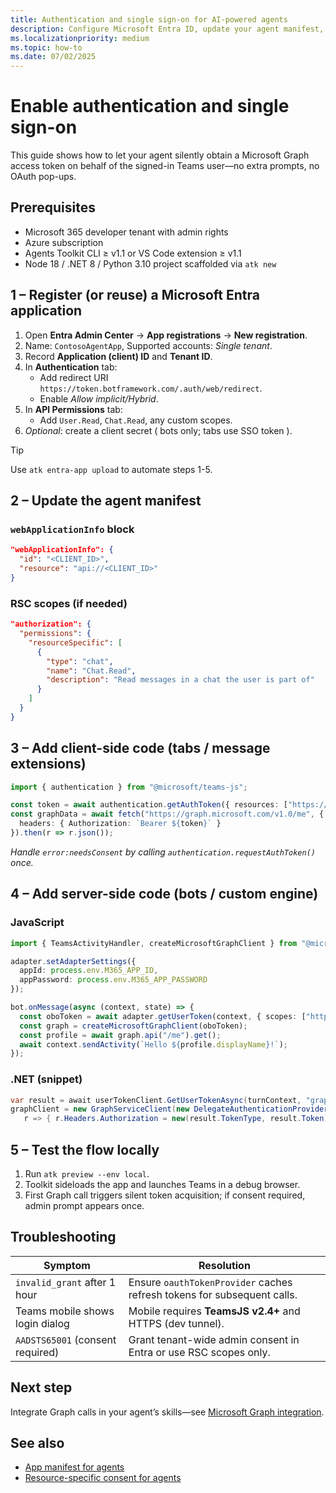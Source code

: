 ```yaml
---
title: Authentication and single sign-on for AI-powered agents  
description: Configure Microsoft Entra ID, update your agent manifest, and add code to enable seamless single sign-on (SSO) across chat, Copilot, tabs, and message extensions.  
ms.localizationpriority: medium  
ms.topic: how-to  
ms.date: 07/02/2025  
---
```

# Enable authentication and single sign-on  

This guide shows how to let your agent silently obtain a Microsoft Graph access token on behalf of the signed-in Teams user—no extra prompts, no OAuth pop-ups.

## Prerequisites  

- Microsoft 365 developer tenant with admin rights  
- Azure subscription  
- Agents Toolkit CLI ≥ v1.1 or VS Code extension ≥ v1.1  
- Node 18 / .NET 8 / Python 3.10 project scaffolded via `atk new`  

## 1 – Register (or reuse) a Microsoft Entra application  

1. Open **Entra Admin Center** → **App registrations** → **New registration**.  
2. Name: `ContosoAgentApp`, Supported accounts: *Single tenant*.  
3. Record **Application (client) ID** and **Tenant ID**.  
4. In **Authentication** tab:  
   - Add redirect URI `https://token.botframework.com/.auth/web/redirect`.  
   - Enable *Allow implicit/Hybrid*.  
5. In **API Permissions** tab:  
   - Add `User.Read`, `Chat.Read`, any custom scopes.  
6. *Optional*: create a client secret ( bots only; tabs use SSO token ).  

> [!TIP]  
> Use `atk entra-app upload` to automate steps 1-5.

## 2 – Update the agent manifest  

### `webApplicationInfo` block  

```json
"webApplicationInfo": {
  "id": "<CLIENT_ID>",
  "resource": "api://<CLIENT_ID>"
}
```  

### RSC scopes (if needed)  

```json
"authorization": {
  "permissions": {
    "resourceSpecific": [
      {
        "type": "chat",
        "name": "Chat.Read",
        "description": "Read messages in a chat the user is part of"
      }
    ]
  }
}
```

## 3 – Add client-side code (tabs / message extensions)  

```ts
import { authentication } from "@microsoft/teams-js";

const token = await authentication.getAuthToken({ resources: ["https://graph.microsoft.com"] });
const graphData = await fetch("https://graph.microsoft.com/v1.0/me", {
  headers: { Authorization: `Bearer ${token}` }
}).then(r => r.json());
```

*Handle `error:needsConsent` by calling `authentication.requestAuthToken()` once.*

## 4 – Add server-side code (bots / custom engine)  

### JavaScript  

```ts
import { TeamsActivityHandler, createMicrosoftGraphClient } from "@microsoft/teams-ai";

adapter.setAdapterSettings({
  appId: process.env.M365_APP_ID,
  appPassword: process.env.M365_APP_PASSWORD
});

bot.onMessage(async (context, state) => {
  const oboToken = await adapter.getUserToken(context, { scopes: ["https://graph.microsoft.com/.default"] });
  const graph = createMicrosoftGraphClient(oboToken);
  const profile = await graph.api("/me").get();
  await context.sendActivity(`Hello ${profile.displayName}!`);
});
```

### .NET (snippet)  

```csharp
var result = await userTokenClient.GetUserTokenAsync(turnContext, "graph", scopes);
graphClient = new GraphServiceClient(new DelegateAuthenticationProvider(
   r => { r.Headers.Authorization = new(result.TokenType, result.Token); return Task.CompletedTask; }));
```

## 5 – Test the flow locally  

1. Run `atk preview --env local`.  
2. Toolkit sideloads the app and launches Teams in a debug browser.  
3. First Graph call triggers silent token acquisition; if consent required, admin prompt appears once.

## Troubleshooting  

| Symptom | Resolution |  
|---------|------------|  
| `invalid_grant` after 1 hour | Ensure `oauthTokenProvider` caches refresh tokens for subsequent calls. |  
| Teams mobile shows login dialog | Mobile requires **TeamsJS v2.4+** and HTTPS (dev tunnel). |  
| `AADSTS65001` (consent required) | Grant tenant-wide admin consent in Entra or use RSC scopes only. |

## Next step  

Integrate Graph calls in your agent’s skills—see [Microsoft Graph integration](microsoft-graph-integration-outline.md).

## See also  

- [App manifest for agents](../build/app-manifest-for-agents-outline.md)
- [Resource-specific consent for agents](../../graph-api/rsc/resource-specific-consent.md)
